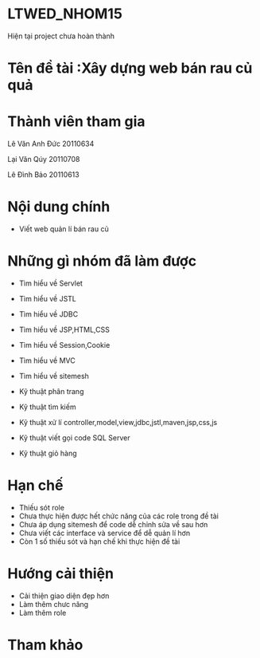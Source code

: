 
# LTWED_NHOM15

Hiện tại project chưa hoàn thành

# Tên đề tài :Xây dựng web bán rau củ quả
          
# Thành viên tham gia

Lê Văn Anh Đức 20110634

Lại Văn Qúy    20110708

Lê Đình Bảo	   20110613

# Nội dung chính
- Viết web quản lí bán rau củ

# Những gì nhóm đã làm được
- Tìm hiểu về Servlet
- Tìm hiểu về JSTL
- Tìm hiểu về JDBC
- Tìm hiểu về JSP,HTML,CSS
- Tìm hiểu về Session,Cookie
- Tìm hiểu về MVC
- Tìm hiểu về sitemesh 

- Kỹ thuật phân trang
- Kỹ thuật tìm kiếm
- Kỹ thuật xử lí controller,model,view,jdbc,jstl,maven,jsp,css,js
- Kỹ thuật viết gọi code SQL Server
- Kỹ thuật giỏ hàng



# Hạn chế
- Thiếu sót role
- Chưa thực hiện được hết chức năng của các role trong đề tài
- Chưa áp dụng sitemesh để code dễ chỉnh sửa về sau hơn
- Chưa viết các interface và service để dễ quản lí hơn
- Còn 1 số thiếu sót và hạn chế khi thực hiện đề tài

# Hướng cải thiện
- Cải thiện giao diện đẹp hơn
- Làm thêm chưc năng 
- Làm thêm role

# Tham khảo
